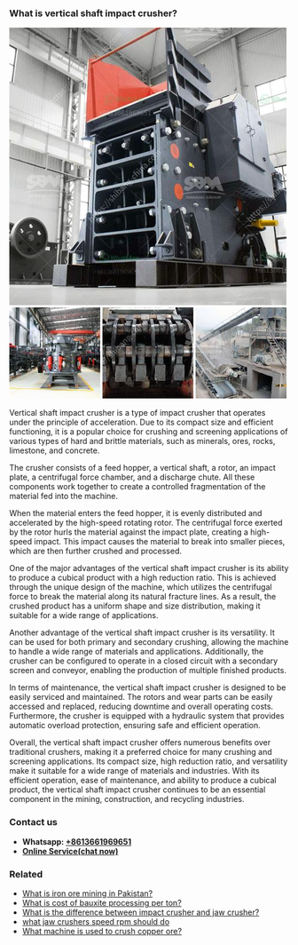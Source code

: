 <h3>What  is vertical shaft impact crusher?</h3><img src='1701742513.jpg' alt=''><p>Vertical shaft impact crusher is a type of impact crusher that operates under the principle of acceleration. Due to its compact size and efficient functioning, it is a popular choice for crushing and screening applications of various types of hard and brittle materials, such as minerals, ores, rocks, limestone, and concrete.</p><p>The crusher consists of a feed hopper, a vertical shaft, a rotor, an impact plate, a centrifugal force chamber, and a discharge chute. All these components work together to create a controlled fragmentation of the material fed into the machine.</p><p>When the material enters the feed hopper, it is evenly distributed and accelerated by the high-speed rotating rotor. The centrifugal force exerted by the rotor hurls the material against the impact plate, creating a high-speed impact. This impact causes the material to break into smaller pieces, which are then further crushed and processed.</p><p>One of the major advantages of the vertical shaft impact crusher is its ability to produce a cubical product with a high reduction ratio. This is achieved through the unique design of the machine, which utilizes the centrifugal force to break the material along its natural fracture lines. As a result, the crushed product has a uniform shape and size distribution, making it suitable for a wide range of applications.</p><p>Another advantage of the vertical shaft impact crusher is its versatility. It can be used for both primary and secondary crushing, allowing the machine to handle a wide range of materials and applications. Additionally, the crusher can be configured to operate in a closed circuit with a secondary screen and conveyor, enabling the production of multiple finished products.</p><p>In terms of maintenance, the vertical shaft impact crusher is designed to be easily serviced and maintained. The rotors and wear parts can be easily accessed and replaced, reducing downtime and overall operating costs. Furthermore, the crusher is equipped with a hydraulic system that provides automatic overload protection, ensuring safe and efficient operation.</p><p>Overall, the vertical shaft impact crusher offers numerous benefits over traditional crushers, making it a preferred choice for many crushing and screening applications. Its compact size, high reduction ratio, and versatility make it suitable for a wide range of materials and industries. With its efficient operation, ease of maintenance, and ability to produce a cubical product, the vertical shaft impact crusher continues to be an essential component in the mining, construction, and recycling industries.</p><h3>Contact us</h3><ul><li><strong>Whatsapp:&nbsp;<a href="https://wa.me/8613661969651">+8613661969651</a></strong></li><li><a href="https://swt.shibang-china.com/?git&amp;zhl&amp;What  is vertical shaft impact crusher"><strong>Online Service(chat now)</strong></a></li></ul><h3>Related</h3><ul><li><a href='What is iron ore mining in Pakistan.md'>What is iron ore mining in Pakistan?</a></li><li><a href='What is cost of bauxite processing per ton.md'>What is cost of bauxite processing per ton?</a></li><li><a href='What is the difference between impact crusher and jaw crusher.md'>What is the difference between impact crusher and jaw crusher?</a></li><li><a href='what jaw crushers speed rpm should do.md'>what jaw crushers speed rpm should do</a></li><li><a href='What machine is used to crush copper ore.md'>What machine is used to crush copper ore?</a></li></ul>